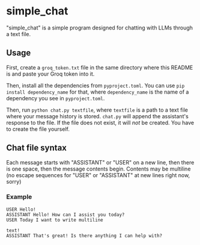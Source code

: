 # simple\_chat

"simple\_chat" is a simple program designed for chatting with LLMs through a text file.

## Usage

First, create a `groq_token.txt` file in the same directory where this README is and paste your Groq token into it.

Then, install all the dependencies from `pyproject.toml`. You can use `pip install dependency_name` for that, where `dependency_name` is the name of a dependency you see in `pyproject.toml`.

Then, run `python chat.py textfile`, where `textfile` is a path to a text file where your message history is stored. `chat.py` will append the assistant's response to the file. If the file does not exist, it will *not* be created. You have to create the file yourself.

## Chat file syntax

Each message starts with "ASSISTANT" or "USER" on a new line, then there is one space, then the message contents begin. Contents may be multiline (no escape sequences for "USER" or "ASSISTANT" at new lines right now, sorry)

### Example

```
USER Hello!
ASSISTANT Hello! How can I assist you today?
USER Today I want to write multiline

text!
ASSISTANT That's great! Is there anything I can help with?
```
